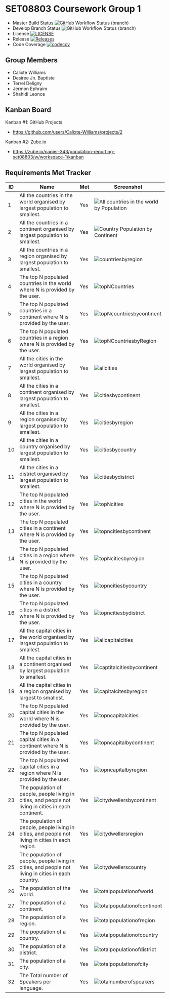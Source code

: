 # SET08803 Coursework Group 1

* Master Build Status ![GitHub Workflow Status (branch)](https://img.shields.io/github/actions/workflow/status/Calixte-Williams/set08803_gw/main.yml?branch=master)
* Develop Branch Status ![GitHub Workflow Status (branch)](https://img.shields.io/github/actions/workflow/status/Calixte-Williams/set08803_gw/main.yml?branch=develop)
* License [![LICENSE](https://img.shields.io/github/license/Calixte-Williams/set08803_gw.svg?style=flat-square)](https://github.com/Calixte-Williams/set08803_gw/blob/master/LICENSE)
* Release [![Releases](https://img.shields.io/github/release/Calixte-Williams/set08803_gw/all.svg?style=flat-square)](https://github.com/Calixte-Williams/set08803_gw/releases)
* Code Coverage [![codecov](https://codecov.io/gh/Calixte-Williams/set08803_gw/branch/master/graph/badge.svg?token=VYZ5G3UOCX)](https://codecov.io/gh/Calixte-Williams/set08803_gw)

## Group Members
- Calixte Williams
- Desiree Jn. Baptiste
- Terrel Deligny
- Jermon Ephraim
- Shahidi Leonce

## Kanban Board
Kanban #1: GitHub Projects
- https://github.com/users/Calixte-Williams/projects/2

Kanban #2: Zube.io
- https://zube.io/napier-343/population-reporting-set08803/w/workspace-1/kanban

## Requirements Met Tracker


| ID | Name                                                                                                  | Met | Screenshot                                                                          |
|----|-------------------------------------------------------------------------------------------------------|-----|-------------------------------------------------------------------------------------|
| 1  | All the countries in the world organised by largest population to smallest.                           | Yes | ![All countries in the world by Population](screenshots-for-table/Co-World-Pop.png) |
| 2  | All the countries in a continent organised by largest population to smallest.                         | Yes | ![Country Population by Continent](screenshots-for-table/Co-in-Cnt.png)             |
| 3  | All the countries in a region organised by largest population to smallest.                            | Yes | ![countriesbyregion](screenshots-for-table/Co-in-re.png)                            |
| 4  | The top N populated countries in the world where N is provided by the user.                           | Yes | ![topNCountries](screenshots-for-table/Co-World-Pop.png)                            |
| 5  | The top N populated countries in a continent where N is provided by the user.                         | Yes | ![topNcountriesbycontinent](screenshots-for-table/TopNCo-Cnt-pop.png)               |
| 6  | The top N populated countries in a region where N is provided by the user.                            | Yes | ![topNCountriesbyRegion](screenshots-for-table/topCo-in-regi.png)                   |
| 7  | All the cities in the world organised by largest population to smallest.                              | Yes | ![allcities](screenshots-for-table/Citi-in-wrld.png)                                |
| 8  | All the cities in a continent organised by largest population to smallest.                            | Yes | ![citiesbycontinent](screenshots-for-table/citiBypop-cnt.png)                       |
| 9  | All the cities in a region organised by largest population to smallest.                               | Yes | ![citiesbyregion](screenshots-for-table/CitiSbypop-regi.png)                        |
| 10 | All the cities in a country organised by largest population to smallest.                              | Yes | ![citiesbycountry](screenshots-for-table/citibypop-Co.png)                          |
| 11 | All the cities in a district organised by largest population to smallest.                             | Yes | ![citiesbydistrict](screenshots-for-table/citiSbypop-Dis.png)                       |
| 12 | The top N populated cities in the world where N is provided by the user.                              | Yes | ![topNcities](screenshots-for-table/Citi-in-wrld.png)                               |
| 13 | The top N populated cities in a continent where N is provided by the user.                            | Yes | ![topncitiesbycontinent](screenshots-for-table/topcitiSbypop-cnt.png)               |
| 14 | The top N populated cities in a region where N is provided by the user.                               | Yes | ![topNcitiesbyregion](screenshots-for-table/topcitibypop-regi.png)                  |
| 15 | The top N populated cities in a country where N is provided by the user.                              | Yes | ![topncitiesbycountry](screenshots-for-table/topcitibypop-co.png)                   |
| 16 | The top N populated cities in a district where N is provided by the user.                             | Yes | ![topncitiesbydistrict](screenshots-for-table/topcitibypop-dis.png)                 |
| 17 | All the capital cities in the world organised by largest population to smallest.                      | Yes | ![allcapitalcities](screenshots-for-table/topcapcitibypop.png)                      |
| 18 | All the capital cities in a continent organised by largest population to smallest.                    | Yes | ![captitalcitiesbycontinent](screenshots-for-table/topcapciti-cntbypop.png)         |
| 19 | All the capital cities in a region organised by largest to smallest.                                  | Yes | ![capitalcitesbyregion](screenshots-for-table/topciti-regbypop.png)                 |
| 20 | The top N populated capital cities in the world where N is provided by the user.                      | Yes | ![topncapitalcities](screenshots-for-table/citiSbypop-wrld.png)                     |
| 21 | The top N populated capital cities in a continent where N is provided by the user.                    | Yes | ![topncapitalbycontinent](screenshots-for-table/capciti-cntbypop.png)               |
| 22 | The top N populated capital cities in a region where N is provided by the user.                       | Yes | ![topncapitalbyregion](screenshots-for-table/capciti-regbypop.png)                  |
| 23 | The population of people, people living in cities, and people not living in cities in each continent. | Yes | ![citydwellersbycontinent](screenshots-for-table/popofppl-cnt.png)                  |
| 24 | The population of people, people living in cities, and people not living in cities in each region.    | Yes | ![citydwellersregion](screenshots-for-table/popofppl-reg.png)                       |
| 25 | The population of people, people living in cities, and people not living in cities in each country.   | Yes | ![citydwellerscountry](screenshots-for-table/popofppl-co.png)                       |
| 26 | The population of the world.                                                                          | Yes | ![totalpopulationofworld](screenshots-for-table/totals.png)                         |
| 27 | The population of a continent.                                                                        | Yes | ![totalpopulationofcontinent](screenshots-for-table/totals.png)                     |
| 28 | The population of a region.                                                                           | Yes | ![totalpopulationofregion](screenshots-for-table/totals.png)                        |
| 29 | The population of a country.                                                                          | Yes | ![totalpopulationofcountry](screenshots-for-table/totals.png)                       |
| 30 | The population of a district.                                                                         | Yes | ![totalpopulationofdistrict](screenshots-for-table/totals.png)                      |
| 31 | The population of a city.                                                                             | Yes | ![totalpopulationofcity](screenshots-for-table/totals.png)                          |
| 32 | The Total number of Speakers per language.                                                            | Yes | ![totalnumberofspeakers](screenshots-for-table/totalnumofspk.png)                   |
